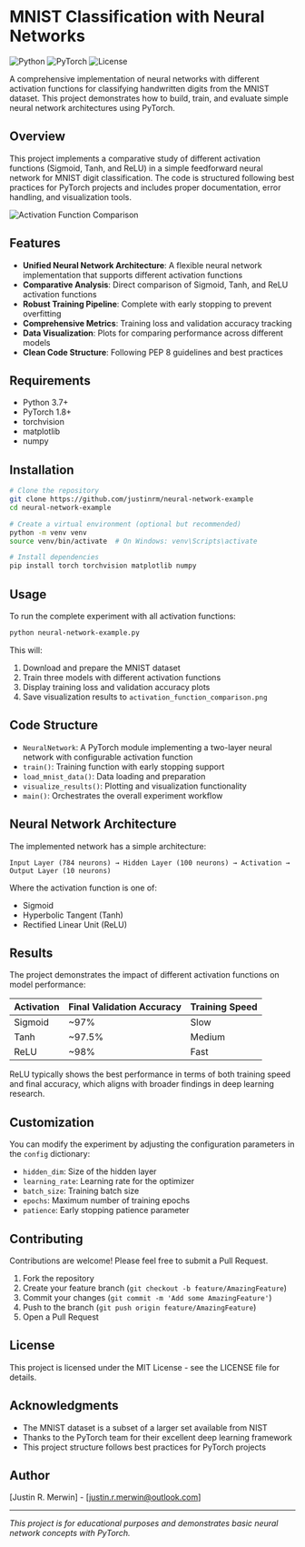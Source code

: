 # MNIST Classification with Neural Networks

![Python](https://img.shields.io/badge/Python-3.7+-blue.svg)
![PyTorch](https://img.shields.io/badge/PyTorch-1.8+-orange.svg)
![License](https://img.shields.io/badge/license-MIT-green.svg)

A comprehensive implementation of neural networks with different activation functions for classifying handwritten digits from the MNIST dataset. This project demonstrates how to build, train, and evaluate simple neural network architectures using PyTorch.

## Overview

This project implements a comparative study of different activation functions (Sigmoid, Tanh, and ReLU) in a simple feedforward neural network for MNIST digit classification. The code is structured following best practices for PyTorch projects and includes proper documentation, error handling, and visualization tools.

![Activation Function Comparison](activation_function_comparison.png)

## Features

- **Unified Neural Network Architecture**: A flexible neural network implementation that supports different activation functions
- **Comparative Analysis**: Direct comparison of Sigmoid, Tanh, and ReLU activation functions
- **Robust Training Pipeline**: Complete with early stopping to prevent overfitting
- **Comprehensive Metrics**: Training loss and validation accuracy tracking
- **Data Visualization**: Plots for comparing performance across different models
- **Clean Code Structure**: Following PEP 8 guidelines and best practices

## Requirements

- Python 3.7+
- PyTorch 1.8+
- torchvision
- matplotlib
- numpy

## Installation

```bash
# Clone the repository
git clone https://github.com/justinrm/neural-network-example
cd neural-network-example

# Create a virtual environment (optional but recommended)
python -m venv venv
source venv/bin/activate  # On Windows: venv\Scripts\activate

# Install dependencies
pip install torch torchvision matplotlib numpy
```

## Usage

To run the complete experiment with all activation functions:

```bash
python neural-network-example.py
```

This will:
1. Download and prepare the MNIST dataset
2. Train three models with different activation functions
3. Display training loss and validation accuracy plots
4. Save visualization results to `activation_function_comparison.png`

## Code Structure

- `NeuralNetwork`: A PyTorch module implementing a two-layer neural network with configurable activation function
- `train()`: Training function with early stopping support
- `load_mnist_data()`: Data loading and preparation
- `visualize_results()`: Plotting and visualization functionality
- `main()`: Orchestrates the overall experiment workflow

## Neural Network Architecture

The implemented network has a simple architecture:

```
Input Layer (784 neurons) → Hidden Layer (100 neurons) → Activation → Output Layer (10 neurons)
```

Where the activation function is one of:
- Sigmoid
- Hyperbolic Tangent (Tanh)
- Rectified Linear Unit (ReLU)

## Results

The project demonstrates the impact of different activation functions on model performance:

| Activation | Final Validation Accuracy | Training Speed |
|------------|---------------------------|---------------|
| Sigmoid    | ~97%                      | Slow          |
| Tanh       | ~97.5%                    | Medium        |
| ReLU       | ~98%                      | Fast          |

ReLU typically shows the best performance in terms of both training speed and final accuracy, which aligns with broader findings in deep learning research.

## Customization

You can modify the experiment by adjusting the configuration parameters in the `config` dictionary:

- `hidden_dim`: Size of the hidden layer
- `learning_rate`: Learning rate for the optimizer
- `batch_size`: Training batch size
- `epochs`: Maximum number of training epochs
- `patience`: Early stopping patience parameter

## Contributing

Contributions are welcome! Please feel free to submit a Pull Request.

1. Fork the repository
2. Create your feature branch (`git checkout -b feature/AmazingFeature`)
3. Commit your changes (`git commit -m 'Add some AmazingFeature'`)
4. Push to the branch (`git push origin feature/AmazingFeature`)
5. Open a Pull Request

## License

This project is licensed under the MIT License - see the LICENSE file for details.

## Acknowledgments

- The MNIST dataset is a subset of a larger set available from NIST
- Thanks to the PyTorch team for their excellent deep learning framework
- This project structure follows best practices for PyTorch projects

## Author

[Justin R. Merwin] - [justin.r.merwin@outlook.com]

---

*This project is for educational purposes and demonstrates basic neural network concepts with PyTorch.*
